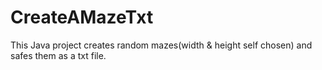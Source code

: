 # CreateAMazeTxt
This Java project creates random mazes(width & height self chosen) and safes them as a txt file.
